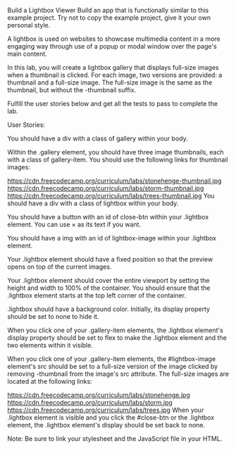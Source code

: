 Build a Lightbox Viewer
Build an app that is functionally similar to this example project. Try not to copy the example project, give it your own personal style.

A lightbox is used on websites to showcase multimedia content in a more engaging way through use of a popup or modal window over the page's main content.

In this lab, you will create a lightbox gallery that displays full-size images when a thumbnail is clicked. For each image, two versions are provided: a thumbnail and a full-size image. The full-size image is the same as the thumbnail, but without the -thumbnail suffix.

Fulfill the user stories below and get all the tests to pass to complete the lab.

User Stories:

You should have a div with a class of gallery within your body.

Within the .gallery element, you should have three image thumbnails, each with a class of gallery-item. You should use the following links for thumbnail images:

https://cdn.freecodecamp.org/curriculum/labs/stonehenge-thumbnail.jpg
https://cdn.freecodecamp.org/curriculum/labs/storm-thumbnail.jpg
https://cdn.freecodecamp.org/curriculum/labs/trees-thumbnail.jpg
You should have a div with a class of lightbox within your body.

You should have a button with an id of close-btn within your .lightbox element. You can use &times; as its text if you want.

You should have a img with an id of lightbox-image within your .lightbox element.

Your .lightbox element should have a fixed position so that the preview opens on top of the current images.

Your .lightbox element should cover the entire viewport by setting the height and width to 100% of the container. You should ensure that the .lightbox element starts at the top left corner of the container.

.lightbox should have a background color. Initially, its display property should be set to none to hide it.

When you click one of your .gallery-item elements, the .lightbox element's display property should be set to flex to make the .lightbox element and the two elements within it visible.

When you click one of your .gallery-item elements, the #lightbox-image element's src should be set to a full-size version of the image clicked by removing -thumbnail from the image's src attribute. The full-size images are located at the following links:

https://cdn.freecodecamp.org/curriculum/labs/stonehenge.jpg
https://cdn.freecodecamp.org/curriculum/labs/storm.jpg
https://cdn.freecodecamp.org/curriculum/labs/trees.jpg
When your .lightbox element is visible and you click the #close-btn or the .lightbox element, the .lightbox element's display should be set back to none.

Note: Be sure to link your stylesheet and the JavaScript file in your HTML.
